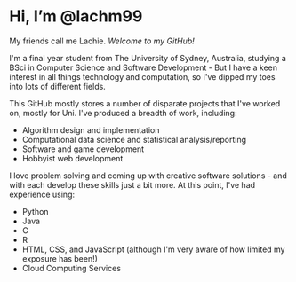 # Hi, I’m @lachm99
My friends call me Lachie.
*Welcome to my GitHub!*

I'm a final year student from The University of Sydney, Australia, studying a BSci in Computer Science and Software Development - But I have a keen interest in all things technology and computation, so I've dipped my toes into lots of different fields.

This GitHub mostly stores a number of disparate projects that I've worked on, mostly for Uni.
I've produced a breadth of work, including:
- Algorithm design and implementation
- Computational data science and statistical analysis/reporting
- Software and game development
- Hobbyist web development

I love problem solving and coming up with creative software solutions - and with each develop these skills just a bit more.
At this point, I've had experience using:
- Python
- Java
- C
- R
- HTML, CSS, and JavaScript (although I'm very aware of how limited my exposure has been!)
- Cloud Computing Services

<!---
lachm99/lachm99 is a ✨ special ✨ repository because its `README.md` (this file) appears on your GitHub profile.
You can click the Preview link to take a look at your changes.
--->
